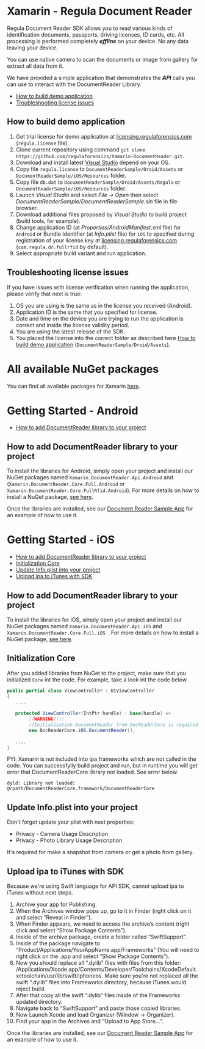 # Xamarin - Regula Document Reader
Regula Document Reader SDK allows you to read various kinds of identification documents, passports, driving licenses, ID cards, etc. All processing is performed completely ***offline*** on your device. No any data leaving your device.

You can use native camera to scan the documents or image from gallery for extract all data from it.

We have provided a simple application that demonstrates the ***API*** calls you can use to interact with the DocumentReader Library.


* [How to build demo application](#how_to_build_demo_application)
* [Troubleshooting license issues](#troubleshooting_license_issues)

## <a name="how_to_build_demo_application"></a> How to build demo application
1. Get trial license for demo application at [licensing.regulaforensics.com](https://licensing.regulaforensics.com) (`regula.license` file).
1. Clone current repository using command `git clone https://github.com/regulaforensics/Xamarin-DocumentReader.git`.
1. Download and install latest [Visual Studio](https://visualstudio.microsoft.com/xamarin/) depend on your OS.
1. Copy file `regula.license` to `DocumentReaderSample/Droid/Assets` or `DocumentReaderSample/iOS/Resources` folder. 
1. Copy file `db.dat` to `DocumentReaderSample/Droid/Assets/Regula` or `DocumentReaderSample/iOS/Resources` folder. 
1. Launch _Visual Studio_ and select _File -> Open_ then select _DocumentReaderSample/DocumentReaderSample.sln_ file in file browser.
1. Download additional files proposed by _Visual Studio_ to build project (build tools, for example).
1. Change application ID (at _Properties/AndroidManifest.xml_ file) for `Android` or Bundle Identifier (at _Info.plist_ file) for `iOS` to specified during registration of your license key at [licensing.regulaforensics.com](https://licensing.regulaforensics.com) (`com.regula.dr.fullrfid` by default).
1. Select appropriate build variant and run application.

## <a name="troubleshooting_license_issues"></a> Troubleshooting license issues
If you have issues with license verification when running the application, please verify that next is true:
1. OS you are using is the same as in the license you received (Android).
1. Application ID is the same that you specified for license.
1. Date and time on the device you are trying to run the application is correct and inside the license validity period.
1. You are using the latest release of the SDK.
1. You placed the license into the correct folder as described here [How to build demo application](#how_to_build_demo_application) (`DocumentReaderSample/Droid/Assets`).

# All available NuGet packages

You can find all available packages for Xamarin [here](https://www.nuget.org/profiles/regulaforensics).

# Getting Started - Android

* [How to add DocumentReader library to your project](#how_to_add_documentreader_library_to_your_project)

## <a name="how_to_add_documentreader_library_to_your_project"></a> How to add DocumentReader library to your project
To install the libraries for Android, simply open your project and install our NuGet packages named `Xamarin.DocumentReader.Api.Android` and (`Xamarin.DocumentReader.Core.Full.Android` or `Xamarin.DocumentReader.Core.FullRfid.Android`). For more details on how to install a NuGet package, [see here](https://blog.xamarin.com/xamarin-studio-and-nuget/).


Once the libraries are installed, see our [Document Reader Sample App](https://github.com/regulaforensics/Xamarin-DocumentReader/tree/master/DocumentReaderSample/Droid) for an example of how to use it.


# Getting Started - iOS
* [How to add DocumentReader library to your project](#how_to_add_documentreader_library_to_your_ios_project)
* [Initialization Core](#initialization_core)
* [Update Info.plist into your project](#update_info_plist)
* [Upload ipa to iTunes with SDK](#upload_ipa_to_itunes)

## <a name="how_to_add_documentreader_library_to_your_ios_project"></a> How to add DocumentReader library to your project
To install the libraries for iOS, simply open your project and install our NuGet packages named `Xamarin.DocumentReader.Api.iOS` and `Xamarin.DocumentReader.Core.Full.iOS `. For more details on how to install a NuGet package, [see here](https://blog.xamarin.com/xamarin-studio-and-nuget/).

## <a name="initialization_core"></a> Initialization Core
After you added libraries from NuGet to the project, make sure that you initialized `Core` int the code. For example, take a look int the code below.

```c#
public partial class ViewController : UIViewController
{
   ....
   
   protected ViewController(IntPtr handle) : base(handle) =>
        //WARNING!!!!
        //Initialization DocumentReader from DocReaderCore is required
        new DocReaderCore.iOS.DocumentReader();
   
   ....
}
```

FYI: Xamarin is not included into ipa frameworks which are not called in the code. You can successfylly build project and run, but in runtime you will get error that DocumentReaderCore library not loaded. See error below.

`dyld: Library not loaded: @rpath/DocumentReaderCore.framework/DocumentReaderCore`

## <a name="update_info_plist"></a>Update Info.plist into your project
Don't forgot update your plist with next properties:
* Privacy - Camera Usage Description
* Privacy - Photo Library Usage Description

It's required for make a snapshot from camera or get a photo from gallery.

## <a name="upload_ipa_to_itunes"></a>Upload ipa to iTunes with SDK

Because we're using Swift language for API SDK, cannot upload ipa to iTunes without next steps.

1. Archive your app for Publishing.
2. When the Archives window pops up, go to it in Finder (right click on it and select “Reveal in Finder”).
3. When Finder appears, we need to access the archive’s content (right click and select “Show Package Contents”).
4. Inside of the archive package, create a folder called “SwiftSupport”.
5. Inside of the package navigate to “Product/Applications/YourAppName.app/Frameworks” (You will need to right click on the .app and select “Show Package Contents”).
6. Now you should replace all “.dylib” files with files from this folder: /Applications/Xcode.app/Contents/Developer/Toolchains/XcodeDefault.xctoolchain/usr/lib/swift/iphoneos. Make sure you're not replaced all the swift “.dylib” files into Frameworks directory, because iTunes would reject build.
7. After that copy all the swift “.dylib” files inside of the Frameworks updated directory.
8. Navigate back to “SwiftSupport” and paste those copied libraries.
9. Now Launch Xcode and load Organizer (Window -> Organizer).
10. Find your app in the Archives and “Upload to App Store...“.

Once the libraries are installed, see our [Document Reader Sample App](https://github.com/regulaforensics/Xamarin-DocumentReader/tree/master/DocumentReaderSample/iOS) for an example of how to use it.
